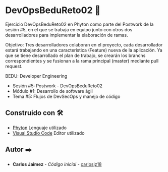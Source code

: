 # DevOpsBeduReto02 🤖

Ejercicio DevOpsBeduReto02 en Phyton como parte del Postwork de la sesión #5, en el que se trabaja en equipo junto con otros dos desarrolladores para implementar la elaboración de ramas.

Objetivo: Tres desarrolladores colaboran en el proyecto, cada desarrollador estará trabajando en una característica (Feature) nueva de la aplicación. Ya que se tiene desarrollado el plan de trabajo, se crearán los branchs correspondientes y se fusionan a la rama principal (master) mediante pull request.

BEDU: Developer Engineering
* Sesión #5: Postwork - DevOpsBeduReto02
* Módulo #1: Desarrollo de software ágil
* Tema #5: Flujos de DevSecOps y manejo de código


## Construido con 🛠️

* [Phyton]() Lenguaje utilizado
* [Visual Studio Code]() Editor utilizado

## Autor ✒️

* **Carlos Jaimez** - *Código inicial* - [carlosjz18](https://github.com/carlosjz18)
